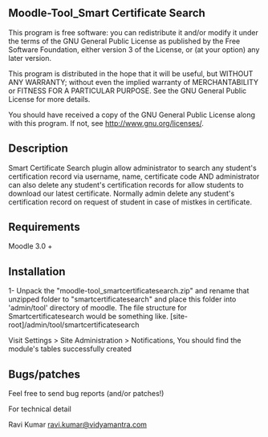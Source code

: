 Moodle-Tool_Smart Certificate Search
------------------------------
This program is free software: you can redistribute it and/or modify it under the terms of the GNU General Public License as published by the Free Software Foundation, either version 3 of the License, or (at your option) any later version.

This program is distributed in the hope that it will be useful, but WITHOUT ANY WARRANTY; without even the implied warranty of MERCHANTABILITY or FITNESS FOR A PARTICULAR PURPOSE. See the GNU General Public License for more details.

You should have received a copy of the GNU General Public License along with this program. If not, see http://www.gnu.org/licenses/.

Description
-----------
Smart Certificate Search plugin allow administrator to search any student's certification record via username, name, certificate code AND administrator can also delete any student's certification records for allow students to download our latest certificate. 
Normally admin delete any student's certification record on request of student in case of mistkes in certificate.   

Requirements
------------

Moodle 3.0 +

Installation
------------
1- Unpack the "moodle-tool_smartcertificatesearch.zip" and rename that unzipped folder to "smartcertificatesearch" and place this folder into 'admin/tool' directory of moodle. The file structure for Smartcertificatesearch would be something like. [site-root]/admin/tool/smartcertificatesearch

Visit Settings > Site Administration > Notifications, You should find the module's tables successfully created

Bugs/patches
------------
Feel free to send bug reports (and/or patches!)

For technical detail

Ravi Kumar ravi.kumar@vidyamantra.com

